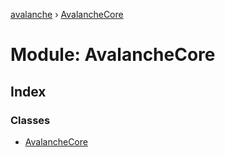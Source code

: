 [avalanche](../README.md) › [AvalancheCore](avalanchecore.md)

# Module: AvalancheCore

## Index

### Classes

* [AvalancheCore](../classes/avalanchecore.avalanchecore-1.md)
